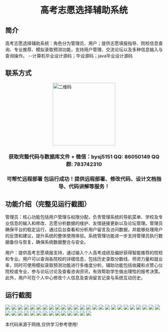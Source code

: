 <p><h1 align="center">高考志愿选择辅助系统</h1></p>

## 简介
高考志愿选择辅助系统：角色分为管理员、用户；提供志愿填报指导、院校信息查询、专业推荐、模拟录取预测功能，支持用户管理、交流论坛以及多种信息输入与查询操作。    --计算机毕业设计源码；毕设源码；java毕业设计源码


## 联系方式
<img src="https://bs-1329754181.cos.ap-shanghai.myqcloud.com/wx.jpg" alt="二维码" style="display: block; margin: 0 auto;" width="200px">
<p><h3 align="center">获取完整代码与数据库文件 + 微信：bysj5151 QQ: 86050149 QQ群: 783742310</h3></p>
<p><h3 align="center">可帮忙远程部署 包运行成功！提供远程部署、修改代码、设计文档指导、代码讲解等服务！</h3></p>

## 功能介绍（完整见运行截图）
管理员：核心功能包括用户管理与权限分配，负责管理系统的导航菜单、学校及专业信息的输入和修改、志愿分析数据的维护、友情链接更新以及论坛管理。管理员确保平台的稳定运行，通过后台查看和分析用户留言及访问数据，并能够处理用户的反馈和建议，提升系统的整体使用体验。系统管理功能进一步支持管理员执行数据备份与恢复，确保系统数据整合与安全。

用户：提供高考志愿填报支持，通过输入个人高考成绩及偏好获得智能推荐的院校和专业。用户可以查询各院校的详细信息，包括历史录取分数线、师资力量和就业率，同时可使用模拟录取预测功能进行多维度分析。辅助功能包括收藏和点赞心仪院校或专业，参与论坛讨论及查看咨询资讯，有效帮助学生做出理性的报考决策。此外，用户可在个人中心修改个人信息及查询留言记录与系统互动历史。


## 运行截图
![](https://bs-1329754181.cos.ap-shanghai.myqcloud.com/ssm/GaoKaoVolunteerSelectionAssistantSystem/img/001.jpg)
![](https://bs-1329754181.cos.ap-shanghai.myqcloud.com/ssm/GaoKaoVolunteerSelectionAssistantSystem/img/002.jpg)
![](https://bs-1329754181.cos.ap-shanghai.myqcloud.com/ssm/GaoKaoVolunteerSelectionAssistantSystem/img/003.jpg)
![](https://bs-1329754181.cos.ap-shanghai.myqcloud.com/ssm/GaoKaoVolunteerSelectionAssistantSystem/img/004.jpg)
![](https://bs-1329754181.cos.ap-shanghai.myqcloud.com/ssm/GaoKaoVolunteerSelectionAssistantSystem/img/005.jpg)
![](https://bs-1329754181.cos.ap-shanghai.myqcloud.com/ssm/GaoKaoVolunteerSelectionAssistantSystem/img/006.jpg)
![](https://bs-1329754181.cos.ap-shanghai.myqcloud.com/ssm/GaoKaoVolunteerSelectionAssistantSystem/img/007.jpg)
![](https://bs-1329754181.cos.ap-shanghai.myqcloud.com/ssm/GaoKaoVolunteerSelectionAssistantSystem/img/008.jpg)
![](https://bs-1329754181.cos.ap-shanghai.myqcloud.com/ssm/GaoKaoVolunteerSelectionAssistantSystem/img/009.jpg)
![](https://bs-1329754181.cos.ap-shanghai.myqcloud.com/ssm/GaoKaoVolunteerSelectionAssistantSystem/img/010.jpg)
![](https://bs-1329754181.cos.ap-shanghai.myqcloud.com/ssm/GaoKaoVolunteerSelectionAssistantSystem/img/011.jpg)
![](https://bs-1329754181.cos.ap-shanghai.myqcloud.com/ssm/GaoKaoVolunteerSelectionAssistantSystem/img/012.jpg)
![](https://bs-1329754181.cos.ap-shanghai.myqcloud.com/ssm/GaoKaoVolunteerSelectionAssistantSystem/img/013.jpg)
![](https://bs-1329754181.cos.ap-shanghai.myqcloud.com/ssm/GaoKaoVolunteerSelectionAssistantSystem/img/014.jpg)
![](https://bs-1329754181.cos.ap-shanghai.myqcloud.com/ssm/GaoKaoVolunteerSelectionAssistantSystem/img/015.jpg)
![](https://bs-1329754181.cos.ap-shanghai.myqcloud.com/ssm/GaoKaoVolunteerSelectionAssistantSystem/img/016.jpg)
![](https://bs-1329754181.cos.ap-shanghai.myqcloud.com/ssm/GaoKaoVolunteerSelectionAssistantSystem/img/017.jpg)
![](https://bs-1329754181.cos.ap-shanghai.myqcloud.com/ssm/GaoKaoVolunteerSelectionAssistantSystem/img/018.jpg)
![](https://bs-1329754181.cos.ap-shanghai.myqcloud.com/ssm/GaoKaoVolunteerSelectionAssistantSystem/img/019.jpg)
![](https://bs-1329754181.cos.ap-shanghai.myqcloud.com/ssm/GaoKaoVolunteerSelectionAssistantSystem/img/020.jpg)
![](https://bs-1329754181.cos.ap-shanghai.myqcloud.com/ssm/GaoKaoVolunteerSelectionAssistantSystem/img/021.jpg)
![](https://bs-1329754181.cos.ap-shanghai.myqcloud.com/ssm/GaoKaoVolunteerSelectionAssistantSystem/img/022.jpg)
![](https://bs-1329754181.cos.ap-shanghai.myqcloud.com/ssm/GaoKaoVolunteerSelectionAssistantSystem/img/023.jpg)
![](https://bs-1329754181.cos.ap-shanghai.myqcloud.com/ssm/GaoKaoVolunteerSelectionAssistantSystem/img/024.jpg)
![](https://bs-1329754181.cos.ap-shanghai.myqcloud.com/ssm/GaoKaoVolunteerSelectionAssistantSystem/img/025.jpg)
![](https://bs-1329754181.cos.ap-shanghai.myqcloud.com/ssm/GaoKaoVolunteerSelectionAssistantSystem/img/026.jpg)
![](https://bs-1329754181.cos.ap-shanghai.myqcloud.com/ssm/GaoKaoVolunteerSelectionAssistantSystem/img/027.jpg)
![](https://bs-1329754181.cos.ap-shanghai.myqcloud.com/ssm/GaoKaoVolunteerSelectionAssistantSystem/img/028.jpg)
![](https://bs-1329754181.cos.ap-shanghai.myqcloud.com/ssm/GaoKaoVolunteerSelectionAssistantSystem/img/029.jpg)
![](https://bs-1329754181.cos.ap-shanghai.myqcloud.com/ssm/GaoKaoVolunteerSelectionAssistantSystem/img/030.jpg)
![](https://bs-1329754181.cos.ap-shanghai.myqcloud.com/ssm/GaoKaoVolunteerSelectionAssistantSystem/img/031.jpg)
![](https://bs-1329754181.cos.ap-shanghai.myqcloud.com/ssm/GaoKaoVolunteerSelectionAssistantSystem/img/032.jpg)
![](https://bs-1329754181.cos.ap-shanghai.myqcloud.com/ssm/GaoKaoVolunteerSelectionAssistantSystem/img/033.jpg)
![](https://bs-1329754181.cos.ap-shanghai.myqcloud.com/ssm/GaoKaoVolunteerSelectionAssistantSystem/img/034.jpg)
![](https://bs-1329754181.cos.ap-shanghai.myqcloud.com/ssm/GaoKaoVolunteerSelectionAssistantSystem/img/035.jpg)
![](https://bs-1329754181.cos.ap-shanghai.myqcloud.com/ssm/GaoKaoVolunteerSelectionAssistantSystem/img/036.jpg)
![](https://bs-1329754181.cos.ap-shanghai.myqcloud.com/ssm/GaoKaoVolunteerSelectionAssistantSystem/img/037.jpg)
![](https://bs-1329754181.cos.ap-shanghai.myqcloud.com/ssm/GaoKaoVolunteerSelectionAssistantSystem/img/038.jpg)
![](https://bs-1329754181.cos.ap-shanghai.myqcloud.com/ssm/GaoKaoVolunteerSelectionAssistantSystem/img/039.jpg)

<p>本代码来源于网络,仅供学习参考使用!</p>
